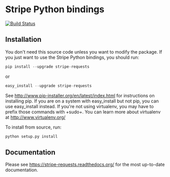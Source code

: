 # Stripe Python bindings

[![Build Status](https://travis-ci.org/allanlei/stripe-requests.png?branch=master)](https://travis-ci.org/allanlei/stripe-requests)

## Installation

You don't need this source code unless you want to modify the
package. If you just want to use the Stripe Python bindings, you
should run:

```python
pip install --upgrade stripe-requests
```

or

```python
easy_install --upgrade stripe-requests
```

See http://www.pip-installer.org/en/latest/index.html for instructions
on installing pip. If you are on a system with easy_install but not
pip, you can use easy_install instead. If you're not using virtualenv,
you may have to prefix those commands with +sudo+. You can learn more
about virtualenv at http://www.virtualenv.org/

To install from source, run:

```python
python setup.py install
```

## Documentation

Please see https://stripe-requests.readthedocs.org/ for the most up-to-date
documentation.